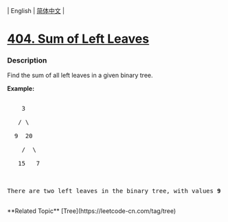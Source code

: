 | English | [简体中文](README.md) |

# [404. Sum of Left Leaves](https://leetcode-cn.com/problems/sum-of-left-leaves)
 ### Description
<p>Find the sum of all left leaves in a given binary tree.</p>

<p><b>Example:</b>
<pre>
    3
   / \
  9  20
    /  \
   15   7

There are two left leaves in the binary tree, with values <b>9</b> and <b>15</b> respectively. Return <b>24</b>.
</pre>
</p>
**Related Topic**  [Tree](https://leetcode-cn.com/tag/tree) 